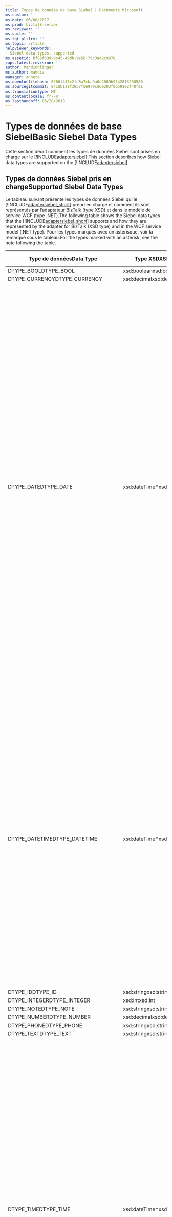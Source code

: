 ```yaml
---
title: Types de données de base Siebel | Documents Microsoft
ms.custom: ''
ms.date: 06/08/2017
ms.prod: biztalk-server
ms.reviewer: ''
ms.suite: ''
ms.tgt_pltfrm: ''
ms.topic: article
helpviewer_keywords:
- Siebel data types, supported
ms.assetid: bf86f639-6c45-49db-9e58-79c3ad2c9978
caps.latest.revision: ''
author: MandiOhlinger
ms.author: mandia
manager: anneta
ms.openlocfilehash: 0266f445c2fd8a7cba9a0e2089b9542813230580
ms.sourcegitcommit: 8418b1a8f38b7f56979cd6e203f0b591e2f40fe1
ms.translationtype: MT
ms.contentlocale: fr-FR
ms.lasthandoff: 03/28/2018
---
```

# <a name="basic-siebel-data-types"></a><span data-ttu-id="d39f8-102">Types de données de base Siebel</span><span class="sxs-lookup"><span data-stu-id="d39f8-102">Basic Siebel Data Types</span></span>
<span data-ttu-id="d39f8-103">Cette section décrit comment les types de données Siebel sont prises en charge sur le [!INCLUDE[adaptersiebel](../../includes/adaptersiebel-md.md)].</span><span class="sxs-lookup"><span data-stu-id="d39f8-103">This section describes how Siebel data types are supported on the [!INCLUDE[adaptersiebel](../../includes/adaptersiebel-md.md)].</span></span>  
  
## <a name="supported-siebel-data-types"></a><span data-ttu-id="d39f8-104">Types de données Siebel pris en charge</span><span class="sxs-lookup"><span data-stu-id="d39f8-104">Supported Siebel Data Types</span></span>  
 <span data-ttu-id="d39f8-105">Le tableau suivant présente les types de données Siebel qui le [!INCLUDE[adaptersiebel_short](../../includes/adaptersiebel-short-md.md)] prend en charge et comment ils sont représentés par l’adaptateur BizTalk (type XSD) et dans le modèle de service WCF (type .NET).</span><span class="sxs-lookup"><span data-stu-id="d39f8-105">The following table shows the Siebel data types that the [!INCLUDE[adaptersiebel_short](../../includes/adaptersiebel-short-md.md)] supports and how they are represented by the adapter for BizTalk (XSD type) and in the WCF service model (.NET type).</span></span> <span data-ttu-id="d39f8-106">Pour les types marqués avec un astérisque, voir la remarque sous le tableau.</span><span class="sxs-lookup"><span data-stu-id="d39f8-106">For the types marked with an asterisk, see the note following the table.</span></span>  
  
|<span data-ttu-id="d39f8-107">Type de données</span><span class="sxs-lookup"><span data-stu-id="d39f8-107">Data Type</span></span>|<span data-ttu-id="d39f8-108">Type XSD</span><span class="sxs-lookup"><span data-stu-id="d39f8-108">XSD type</span></span>|<span data-ttu-id="d39f8-109">Type .NET</span><span class="sxs-lookup"><span data-stu-id="d39f8-109">.NET type</span></span>|<span data-ttu-id="d39f8-110"> Description</span><span class="sxs-lookup"><span data-stu-id="d39f8-110">Description</span></span>|  
|---------------|--------------|---------------|-----------------|  
|<span data-ttu-id="d39f8-111">DTYPE_BOOL</span><span class="sxs-lookup"><span data-stu-id="d39f8-111">DTYPE_BOOL</span></span>|<span data-ttu-id="d39f8-112">xsd:boolean</span><span class="sxs-lookup"><span data-stu-id="d39f8-112">xsd:boolean</span></span>|<span data-ttu-id="d39f8-113">Booléen</span><span class="sxs-lookup"><span data-stu-id="d39f8-113">Boolean</span></span>|-|  
|<span data-ttu-id="d39f8-114">DTYPE_CURRENCY</span><span class="sxs-lookup"><span data-stu-id="d39f8-114">DTYPE_CURRENCY</span></span>|<span data-ttu-id="d39f8-115">xsd:decimal</span><span class="sxs-lookup"><span data-stu-id="d39f8-115">xsd:decimal</span></span>|<span data-ttu-id="d39f8-116">Décimal</span><span class="sxs-lookup"><span data-stu-id="d39f8-116">Decimal</span></span>|-|  
|<span data-ttu-id="d39f8-117">DTYPE_DATE</span><span class="sxs-lookup"><span data-stu-id="d39f8-117">DTYPE_DATE</span></span>|<span data-ttu-id="d39f8-118">xsd:dateTime\*</span><span class="sxs-lookup"><span data-stu-id="d39f8-118">xsd:dateTime\*</span></span>|<span data-ttu-id="d39f8-119">DateTime</span><span class="sxs-lookup"><span data-stu-id="d39f8-119">DateTime</span></span>|<span data-ttu-id="d39f8-120">La valeur ne doit pas être temps universel coordonné (UTC).</span><span class="sxs-lookup"><span data-stu-id="d39f8-120">The value must not be Coordinated Universal Time (UTC).</span></span><br /><br /> <span data-ttu-id="d39f8-121">-Pour XSD : DateTime, les valeurs sont attendues pour suivre ce modèle : « (\d\d\d\d-\d\d-\d\d)T(00:00:00) (.\*) ».</span><span class="sxs-lookup"><span data-stu-id="d39f8-121">-   For xsd:dateTime, values are expected to follow this pattern: "(\d\d\d\d-\d\d-\d\d)T(00:00:00)(.\*)".</span></span><br /><span data-ttu-id="d39f8-122">-Pour **DateTime** objets,**DateTime.Kind** doit être **DateTimeKind.Unspecified**.</span><span class="sxs-lookup"><span data-stu-id="d39f8-122">-   For **DateTime** objects,**DateTime.Kind** must be **DateTimeKind.Unspecified**.</span></span><br /><br /> <span data-ttu-id="d39f8-123">Le composant heure sera ignoré par l’adaptateur.</span><span class="sxs-lookup"><span data-stu-id="d39f8-123">The time component will be ignored by the adapter.</span></span><br /><br /> <span data-ttu-id="d39f8-124">Pour les messages sortants, l’adaptateur effectue une validation d’exécution pour vous assurer que la valeur spécifiée n’est pas UTC (z ou au décalage UTC).</span><span class="sxs-lookup"><span data-stu-id="d39f8-124">For outbound messages, the adapter performs a runtime validation to ensure that the value specified is not UTC (z or UTC offset).</span></span> <span data-ttu-id="d39f8-125">Si cette validation échoue, l’adaptateur lève une exception.</span><span class="sxs-lookup"><span data-stu-id="d39f8-125">If that validation fails, the adapter throws an exception.</span></span><br /><br /> <span data-ttu-id="d39f8-126">Lorsque ce type est exposé en tant que XSD : String (selon les règles expliqués ci-dessous) :</span><span class="sxs-lookup"><span data-stu-id="d39f8-126">When this type is exposed as xsd:string (based on rules explained below):</span></span><br /><br /> <span data-ttu-id="d39f8-127">-Le format est déterminé par la base de données sous-jacente.</span><span class="sxs-lookup"><span data-stu-id="d39f8-127">-   The format is determined by the underlying database.</span></span><br /><span data-ttu-id="d39f8-128">-Aucune exécution de validation de la valeur.</span><span class="sxs-lookup"><span data-stu-id="d39f8-128">-   No runtime validation is performed on the value.</span></span>|  
|<span data-ttu-id="d39f8-129">DTYPE_DATETIME</span><span class="sxs-lookup"><span data-stu-id="d39f8-129">DTYPE_DATETIME</span></span>|<span data-ttu-id="d39f8-130">xsd:dateTime\*</span><span class="sxs-lookup"><span data-stu-id="d39f8-130">xsd:dateTime\*</span></span>|<span data-ttu-id="d39f8-131">DateTime</span><span class="sxs-lookup"><span data-stu-id="d39f8-131">DateTime</span></span>|<span data-ttu-id="d39f8-132">La valeur peut contenir des composants de date et heure et ne doit pas être UTC.</span><span class="sxs-lookup"><span data-stu-id="d39f8-132">The value can contain both date and time components and must not be UTC.</span></span><br /><br /> <span data-ttu-id="d39f8-133">-Pour **DateTime** objets, **DateTime.Kind** doit être **DateTimeKind.Unspecified**.</span><span class="sxs-lookup"><span data-stu-id="d39f8-133">-   For **DateTime** objects, **DateTime.Kind** must be **DateTimeKind.Unspecified**.</span></span><br /><br /> <span data-ttu-id="d39f8-134">Pour les messages sortants, l’adaptateur effectue une validation de l’exécution pour vous assurer que ces conditions sont remplies ; Si la validation échoue, l’adaptateur lève une exception.</span><span class="sxs-lookup"><span data-stu-id="d39f8-134">For outbound messages, the adapter performs a run-time validation to ensure that these conditions are met; if the validation fails, the adapter throws an exception.</span></span><br /><br /> <span data-ttu-id="d39f8-135">Lorsque ce type est exposé en tant que XSD : String (selon les règles expliqués ci-dessous) :</span><span class="sxs-lookup"><span data-stu-id="d39f8-135">When this type is exposed as xsd:string (based on rules explained below):</span></span><br /><br /> <span data-ttu-id="d39f8-136">-Le format est déterminé par la base de données sous-jacente.</span><span class="sxs-lookup"><span data-stu-id="d39f8-136">-   The format is determined by the underlying database.</span></span><br /><span data-ttu-id="d39f8-137">-Aucune exécution de validation de la valeur.</span><span class="sxs-lookup"><span data-stu-id="d39f8-137">-   No run-time validation is performed on the value.</span></span>|  
|<span data-ttu-id="d39f8-138">DTYPE_ID</span><span class="sxs-lookup"><span data-stu-id="d39f8-138">DTYPE_ID</span></span>|<span data-ttu-id="d39f8-139">xsd:string</span><span class="sxs-lookup"><span data-stu-id="d39f8-139">xsd:string</span></span>|<span data-ttu-id="d39f8-140">Chaîne</span><span class="sxs-lookup"><span data-stu-id="d39f8-140">String</span></span>|-|  
|<span data-ttu-id="d39f8-141">DTYPE_INTEGER</span><span class="sxs-lookup"><span data-stu-id="d39f8-141">DTYPE_INTEGER</span></span>|<span data-ttu-id="d39f8-142">xsd:int</span><span class="sxs-lookup"><span data-stu-id="d39f8-142">xsd:int</span></span>|<span data-ttu-id="d39f8-143">Int32</span><span class="sxs-lookup"><span data-stu-id="d39f8-143">Int32</span></span>|-|  
|<span data-ttu-id="d39f8-144">DTYPE_NOTE</span><span class="sxs-lookup"><span data-stu-id="d39f8-144">DTYPE_NOTE</span></span>|<span data-ttu-id="d39f8-145">xsd:string</span><span class="sxs-lookup"><span data-stu-id="d39f8-145">xsd:string</span></span>|<span data-ttu-id="d39f8-146">Chaîne</span><span class="sxs-lookup"><span data-stu-id="d39f8-146">String</span></span>|-|  
|<span data-ttu-id="d39f8-147">DTYPE_NUMBER</span><span class="sxs-lookup"><span data-stu-id="d39f8-147">DTYPE_NUMBER</span></span>|<span data-ttu-id="d39f8-148">xsd:decimal</span><span class="sxs-lookup"><span data-stu-id="d39f8-148">xsd:decimal</span></span>|<span data-ttu-id="d39f8-149">Décimal</span><span class="sxs-lookup"><span data-stu-id="d39f8-149">Decimal</span></span>|-|  
|<span data-ttu-id="d39f8-150">DTYPE_PHONE</span><span class="sxs-lookup"><span data-stu-id="d39f8-150">DTYPE_PHONE</span></span>|<span data-ttu-id="d39f8-151">xsd:string</span><span class="sxs-lookup"><span data-stu-id="d39f8-151">xsd:string</span></span>|<span data-ttu-id="d39f8-152">Chaîne</span><span class="sxs-lookup"><span data-stu-id="d39f8-152">String</span></span>|-|  
|<span data-ttu-id="d39f8-153">DTYPE_TEXT</span><span class="sxs-lookup"><span data-stu-id="d39f8-153">DTYPE_TEXT</span></span>|<span data-ttu-id="d39f8-154">xsd:string</span><span class="sxs-lookup"><span data-stu-id="d39f8-154">xsd:string</span></span>|<span data-ttu-id="d39f8-155">Chaîne</span><span class="sxs-lookup"><span data-stu-id="d39f8-155">String</span></span>|-|  
|<span data-ttu-id="d39f8-156">DTYPE_TIME</span><span class="sxs-lookup"><span data-stu-id="d39f8-156">DTYPE_TIME</span></span>|<span data-ttu-id="d39f8-157">xsd:dateTime\*</span><span class="sxs-lookup"><span data-stu-id="d39f8-157">xsd:dateTime\*</span></span>|<span data-ttu-id="d39f8-158">DateTime</span><span class="sxs-lookup"><span data-stu-id="d39f8-158">DateTime</span></span>|<span data-ttu-id="d39f8-159">La valeur ne doit pas être UTC.</span><span class="sxs-lookup"><span data-stu-id="d39f8-159">The value must not be UTC.</span></span><br /><br /> <span data-ttu-id="d39f8-160">-Pour XSD : DateTime, les valeurs sont attendues pour suivre ce modèle : (1753-01-01)T(\d\d:\d\d:\d\d) (.\*) ».</span><span class="sxs-lookup"><span data-stu-id="d39f8-160">-   For xsd:dateTime, values are expected to follow this pattern: (1753-01-01)T(\d\d:\d\d:\d\d)(.\*)".</span></span><br /><span data-ttu-id="d39f8-161">-Pour **DateTime** objets**, DateTime.Kind** doit être **DateTimeKind.Unspecified**.</span><span class="sxs-lookup"><span data-stu-id="d39f8-161">-   For **DateTime** objects**, DateTime.Kind** must be **DateTimeKind.Unspecified**.</span></span><br /><br /> <span data-ttu-id="d39f8-162">Pour les messages sortants, l’adaptateur effectue une validation d’exécution pour vous assurer que la valeur spécifiée n’est pas UTC (z ou au décalage UTC).</span><span class="sxs-lookup"><span data-stu-id="d39f8-162">For outbound messages, the adapter performs a runtime validation to ensure that the value specified is not UTC (z or UTC offset).</span></span> <span data-ttu-id="d39f8-163">Si cette validation échoue, l’adaptateur lève une exception.</span><span class="sxs-lookup"><span data-stu-id="d39f8-163">If that validation fails, the adapter throws an exception.</span></span><br /><br /> <span data-ttu-id="d39f8-164">Lorsque ce type est exposé en tant que XSD : String (basé sur les règles expliqués ci-dessous) :</span><span class="sxs-lookup"><span data-stu-id="d39f8-164">When this type is exposed as xsd:string (based on the rules explained below):</span></span><br /><br /> <span data-ttu-id="d39f8-165">-Le format est déterminé par la base de données sous-jacente.</span><span class="sxs-lookup"><span data-stu-id="d39f8-165">-   The format is determined by the underlying database.</span></span><br /><span data-ttu-id="d39f8-166">-Aucune exécution de validation de la valeur.</span><span class="sxs-lookup"><span data-stu-id="d39f8-166">-   No run-time validation is performed on the value.</span></span>|  
|<span data-ttu-id="d39f8-167">DTYPE_UTCDATETIME</span><span class="sxs-lookup"><span data-stu-id="d39f8-167">DTYPE_UTCDATETIME</span></span>|<span data-ttu-id="d39f8-168">xsd:dateTime\*</span><span class="sxs-lookup"><span data-stu-id="d39f8-168">xsd:dateTime\*</span></span>|<span data-ttu-id="d39f8-169">DateTime</span><span class="sxs-lookup"><span data-stu-id="d39f8-169">DateTime</span></span>|<span data-ttu-id="d39f8-170">La valeur peut contenir des composants de date et heure et doit être l’heure UTC.</span><span class="sxs-lookup"><span data-stu-id="d39f8-170">The value can contain both date and time components and must be UTC.</span></span><br /><br /> <span data-ttu-id="d39f8-171">-Pour XSD : DateTime, la valeur doit être exprimée en heure UTC (la notation 'Z' ou au décalage UTC).</span><span class="sxs-lookup"><span data-stu-id="d39f8-171">-   For xsd:dateTime, the value must be expressed in UTC ('Z' notation or UTC offset).</span></span><br /><span data-ttu-id="d39f8-172">-Pour **DateTime** objets **DateTime.Kind** doit être **DateTimeKind.Utc**.</span><span class="sxs-lookup"><span data-stu-id="d39f8-172">-   For **DateTime** objects **DateTime.Kind** must be **DateTimeKind.Utc**.</span></span><br /><br /> <span data-ttu-id="d39f8-173">Pour les messages sortants, l’adaptateur effectue une validation de l’exécution pour vous assurer que ces conditions sont remplies ; Si la validation échoue, l’adaptateur lève une exception.</span><span class="sxs-lookup"><span data-stu-id="d39f8-173">For outbound messages, the adapter performs a run-time validation to ensure that these conditions are met; if the validation fails, the adapter throws an exception.</span></span><br /><br /> <span data-ttu-id="d39f8-174">Lorsque ce type est exposé en tant que XSD : String (selon les règles expliqués ci-dessous) :</span><span class="sxs-lookup"><span data-stu-id="d39f8-174">When this type is exposed as xsd:string (based on rules explained below):</span></span><br /><br /> <span data-ttu-id="d39f8-175">-Le format est déterminé par la base de données sous-jacente.</span><span class="sxs-lookup"><span data-stu-id="d39f8-175">-   The format is determined by the underlying database.</span></span><br /><span data-ttu-id="d39f8-176">-Aucune exécution de validation de la valeur.</span><span class="sxs-lookup"><span data-stu-id="d39f8-176">-   No run-time validation is performed on the value.</span></span>|  
  
 <span data-ttu-id="d39f8-177">Voici les types d’arguments de méthode Service métier :</span><span class="sxs-lookup"><span data-stu-id="d39f8-177">The following are the Business Service method argument types:</span></span>  
  
 <span data-ttu-id="d39f8-178">Date</span><span class="sxs-lookup"><span data-stu-id="d39f8-178">Date</span></span>  
 <span data-ttu-id="d39f8-179">Identique à DTYPE_DATE.</span><span class="sxs-lookup"><span data-stu-id="d39f8-179">The same as DTYPE_DATE.</span></span>  
  
 <span data-ttu-id="d39f8-180">Number</span><span class="sxs-lookup"><span data-stu-id="d39f8-180">Number</span></span>  
 <span data-ttu-id="d39f8-181">Identique à DTYPE_NUMBER.</span><span class="sxs-lookup"><span data-stu-id="d39f8-181">The same as DTYPE_NUMBER.</span></span>  
  
 <span data-ttu-id="d39f8-182">Chaîne</span><span class="sxs-lookup"><span data-stu-id="d39f8-182">String</span></span>  
 <span data-ttu-id="d39f8-183">Identique à DTYPE_TEXT.</span><span class="sxs-lookup"><span data-stu-id="d39f8-183">The same as DTYPE_TEXT.</span></span>  
  
 <span data-ttu-id="d39f8-184">Hiérarchie</span><span class="sxs-lookup"><span data-stu-id="d39f8-184">Hierarchy</span></span>  
 <span data-ttu-id="d39f8-185">Correspond à XSD de type xsd : String et pour le type .net String.</span><span class="sxs-lookup"><span data-stu-id="d39f8-185">Corresponds to XSD type xsd:string, and to .Net type String.</span></span>  <span data-ttu-id="d39f8-186">Dans les messages XML, il doit être placé dans un nœud CDATA.</span><span class="sxs-lookup"><span data-stu-id="d39f8-186">In XML messages, this has to be placed in a CDATA node.</span></span>  
  
 <span data-ttu-id="d39f8-187">Objet d’intégration</span><span class="sxs-lookup"><span data-stu-id="d39f8-187">Integration Object</span></span>  
 <span data-ttu-id="d39f8-188">La même que la hiérarchie.</span><span class="sxs-lookup"><span data-stu-id="d39f8-188">The same as Hierarchy.</span></span>  
  
 <span data-ttu-id="d39f8-189">\* L’adaptateur détermine s’il faut utiliser xsd : DateTime ou XSD : String pour représenter des champs DTYPE_DATE, DTYPE_DATETIME, DTYPE_TIME et DTYPE_UTCDATETIME dans des composants d’entreprise de la manière suivante.</span><span class="sxs-lookup"><span data-stu-id="d39f8-189">\*The adapter determines whether to use xsd:dateTime or xsd:string to represent DTYPE_DATE, DTYPE_DATETIME, DTYPE_TIME, and DTYPE_UTCDATETIME fields in business components in the following manner.</span></span>  
  
1.  <span data-ttu-id="d39f8-190">Si le champ de composant d’entreprise possède l’un des types de données précédent, l’adaptateur sera l’exposer en tant que le XSD : DateTime type (dans .net correspond au type DateTime).</span><span class="sxs-lookup"><span data-stu-id="d39f8-190">If the business component field has one of the preceding data types, the adapter will expose it as the xsd:dateTime type (in .Net this maps to the DateTime type).</span></span>  
  
2.  <span data-ttu-id="d39f8-191">Si le champ du composant a aucun type de données, l’adaptateur de l’exposer en tant que XSD : String (dans .net que correspond au type de chaîne).</span><span class="sxs-lookup"><span data-stu-id="d39f8-191">If the business component field has no data type, the adapter will expose it as xsd:string (in .Net this maps to the String type).</span></span>  
  
## <a name="supported-facets-for-the-xml-schema-types"></a><span data-ttu-id="d39f8-192">Facettes prises en charge pour les Types de schémas XML</span><span class="sxs-lookup"><span data-stu-id="d39f8-192">Supported Facets for the XML Schema Types</span></span>  
 <span data-ttu-id="d39f8-193">Le [!INCLUDE[adaptersiebel_short](../../includes/adaptersiebel-short-md.md)] prend en charge des facettes suivantes pour les types de schémas XML.</span><span class="sxs-lookup"><span data-stu-id="d39f8-193">The [!INCLUDE[adaptersiebel_short](../../includes/adaptersiebel-short-md.md)] supports the following facets for the XML schema types.</span></span>  
  
|<span data-ttu-id="d39f8-194">Type de Siebel</span><span class="sxs-lookup"><span data-stu-id="d39f8-194">Siebel Type</span></span>|<span data-ttu-id="d39f8-195">Facette</span><span class="sxs-lookup"><span data-stu-id="d39f8-195">Facet</span></span>|  
|-----------------|-----------|  
|<span data-ttu-id="d39f8-196">DTYPE_BOOL</span><span class="sxs-lookup"><span data-stu-id="d39f8-196">DTYPE_BOOL</span></span>|<span data-ttu-id="d39f8-197">Aucun</span><span class="sxs-lookup"><span data-stu-id="d39f8-197">None</span></span>|  
|<span data-ttu-id="d39f8-198">DTYPE_CURRENCY</span><span class="sxs-lookup"><span data-stu-id="d39f8-198">DTYPE_CURRENCY</span></span>|<span data-ttu-id="d39f8-199">Précision (22), mise à l’échelle</span><span class="sxs-lookup"><span data-stu-id="d39f8-199">Precision (22), Scale</span></span>|  
|<span data-ttu-id="d39f8-200">DTYPE_DATE</span><span class="sxs-lookup"><span data-stu-id="d39f8-200">DTYPE_DATE</span></span>|<span data-ttu-id="d39f8-201">(\d\d\d\d-\d\d-\d\d)T(00:00:00)(.\*)</span><span class="sxs-lookup"><span data-stu-id="d39f8-201">(\d\d\d\d-\d\d-\d\d)T(00:00:00)(.\*)</span></span>|  
|<span data-ttu-id="d39f8-202">DTYPE_DATETIME</span><span class="sxs-lookup"><span data-stu-id="d39f8-202">DTYPE_DATETIME</span></span>|<span data-ttu-id="d39f8-203">Aucun</span><span class="sxs-lookup"><span data-stu-id="d39f8-203">None</span></span>|  
|<span data-ttu-id="d39f8-204">DTYPE_ID</span><span class="sxs-lookup"><span data-stu-id="d39f8-204">DTYPE_ID</span></span>|<span data-ttu-id="d39f8-205">MaxLength (15)</span><span class="sxs-lookup"><span data-stu-id="d39f8-205">MaxLength (15)</span></span>|  
|<span data-ttu-id="d39f8-206">DTYPE_INTEGER</span><span class="sxs-lookup"><span data-stu-id="d39f8-206">DTYPE_INTEGER</span></span>|<span data-ttu-id="d39f8-207">Précision (22)</span><span class="sxs-lookup"><span data-stu-id="d39f8-207">Precision (22)</span></span>|  
|<span data-ttu-id="d39f8-208">DTYPE_NOTE</span><span class="sxs-lookup"><span data-stu-id="d39f8-208">DTYPE_NOTE</span></span>|<span data-ttu-id="d39f8-209">MaxLength (16384)</span><span class="sxs-lookup"><span data-stu-id="d39f8-209">MaxLength (16384)</span></span>|  
|<span data-ttu-id="d39f8-210">DTYPE_NUMBER</span><span class="sxs-lookup"><span data-stu-id="d39f8-210">DTYPE_NUMBER</span></span>|<span data-ttu-id="d39f8-211">Précision (22), mise à l’échelle</span><span class="sxs-lookup"><span data-stu-id="d39f8-211">Precision (22), Scale</span></span>|  
|<span data-ttu-id="d39f8-212">DTYPE_PHONE</span><span class="sxs-lookup"><span data-stu-id="d39f8-212">DTYPE_PHONE</span></span>|<span data-ttu-id="d39f8-213">MaxLength (40)</span><span class="sxs-lookup"><span data-stu-id="d39f8-213">MaxLength (40)</span></span>|  
|<span data-ttu-id="d39f8-214">DTYPE_TEXT</span><span class="sxs-lookup"><span data-stu-id="d39f8-214">DTYPE_TEXT</span></span>|<span data-ttu-id="d39f8-215">MaxLength (2048)</span><span class="sxs-lookup"><span data-stu-id="d39f8-215">MaxLength (2048)</span></span>|  
|<span data-ttu-id="d39f8-216">DTYPE_TIME</span><span class="sxs-lookup"><span data-stu-id="d39f8-216">DTYPE_TIME</span></span>|<span data-ttu-id="d39f8-217">(1753-01-01)T(\d\d:\d\d:\d\d)(.\*)</span><span class="sxs-lookup"><span data-stu-id="d39f8-217">(1753-01-01)T(\d\d:\d\d:\d\d)(.\*)</span></span>|  
|<span data-ttu-id="d39f8-218">DTYPE_UTCDATETIME</span><span class="sxs-lookup"><span data-stu-id="d39f8-218">DTYPE_UTCDATETIME</span></span>|<span data-ttu-id="d39f8-219">Aucun</span><span class="sxs-lookup"><span data-stu-id="d39f8-219">None</span></span>|  
  
 <span data-ttu-id="d39f8-220">Les éléments suivants sont des règles qui déterminent quand et comment les facettes et leurs valeurs, sont publiés :</span><span class="sxs-lookup"><span data-stu-id="d39f8-220">The following are some rules that govern how and when the facets, and their values, are published:</span></span>  
  
 <span data-ttu-id="d39f8-221">Si l’attribut de longueur du champ est défini sur une valeur supérieure à zéro et inférieur ou égal à la valeur maximale (spécifiée entre parenthèses dans le tableau précédent) :</span><span class="sxs-lookup"><span data-stu-id="d39f8-221">If the Length attribute of the field is set to a value greater than zero and less than or equal to the maximum value (specified in parentheses in the preceding table):</span></span>  
  
-   <span data-ttu-id="d39f8-222">La facette de précision est publiée comme suit :</span><span class="sxs-lookup"><span data-stu-id="d39f8-222">The Precision facet is published as follows:</span></span>  
  
    -   <span data-ttu-id="d39f8-223">Si l’attribut de précision est définie pour le champ, la même valeur est publiée en tant que facettes de précision.</span><span class="sxs-lookup"><span data-stu-id="d39f8-223">If the Precision attribute is set for the field, the same value is published as Precision facet.</span></span>  
  
    -   <span data-ttu-id="d39f8-224">Si l’attribut de précision n’est pas définie pour le champ, la valeur de longueur est publiée en tant que la facette de précision.</span><span class="sxs-lookup"><span data-stu-id="d39f8-224">If the Precision attribute is not set for the field, the Length value is published as the Precision facet.</span></span>  
  
-   <span data-ttu-id="d39f8-225">La facette de la mise à l’échelle est publiée uniquement si les deux :</span><span class="sxs-lookup"><span data-stu-id="d39f8-225">The Scale facet is published only if both:</span></span>  
  
    -   <span data-ttu-id="d39f8-226">L’attribut de la précision a été publié.</span><span class="sxs-lookup"><span data-stu-id="d39f8-226">The Precision attribute has been published</span></span>  
  
    -   <span data-ttu-id="d39f8-227">L’attribut de l’échelle est définie pour le champ à une valeur supérieure à zéro et inférieure à la valeur publiée dans le cadre de la facette de précision</span><span class="sxs-lookup"><span data-stu-id="d39f8-227">The Scale attribute is set for the field to a value greater than zero and less than the value published as part of the Precision facet</span></span>  
  
-   <span data-ttu-id="d39f8-228">La facette MaxLength est la valeur spécifiée pour l’attribut de longueur.</span><span class="sxs-lookup"><span data-stu-id="d39f8-228">The MaxLength facet is the value specified for the Length attribute.</span></span> <span data-ttu-id="d39f8-229">Cela est récupéré à partir du référentiel de définition de champ.</span><span class="sxs-lookup"><span data-stu-id="d39f8-229">This is picked up from the field definition repository.</span></span> <span data-ttu-id="d39f8-230">Au cas où la longueur n’est pas spécifiée dans le référentiel de définition de champ, la valeur spécifiée dans les parenthèses dans le tableau précédent est publiée.</span><span class="sxs-lookup"><span data-stu-id="d39f8-230">In case the length is not specified in the field definition repository, the value specified in parentheses in the preceding table gets published.</span></span>  
  
### <a name="special-cases-related-to-siebel-data-types"></a><span data-ttu-id="d39f8-231">Cas particuliers liés aux Types de données Siebel</span><span class="sxs-lookup"><span data-stu-id="d39f8-231">Special Cases Related to Siebel Data Types</span></span>  
 <span data-ttu-id="d39f8-232">Les règles suivantes affectent les facettes de champ de composant business en fonction du contexte de l’opération dans lequel ils sont utilisés.</span><span class="sxs-lookup"><span data-stu-id="d39f8-232">The following rules affect the business component field facets based on the context of the operation in which they are used.</span></span> <span data-ttu-id="d39f8-233">Ces règles sont appliquent aux opérations INSERT et UPDATE.</span><span class="sxs-lookup"><span data-stu-id="d39f8-233">These rules are applicable for INSERT and UPDATE operations only.</span></span> <span data-ttu-id="d39f8-234">Pour les opérations de requête, tous les champs de composant d’entreprise sont exposées à l’utilisateur.</span><span class="sxs-lookup"><span data-stu-id="d39f8-234">For QUERY operations, all business component fields are exposed to the user.</span></span>  
  
 <span data-ttu-id="d39f8-235">**Champ de composant d’entreprise est marquée comme requise dans Siebel**</span><span class="sxs-lookup"><span data-stu-id="d39f8-235">**Business component field marked as REQUIRED in Siebel**</span></span>  
  
 <span data-ttu-id="d39f8-236">Même si un champ de composant d’entreprise est marqué comme requis dans le système Siebel mais les valeurs par défaut avant ou après par défaut sont définies pour le champ, [!INCLUDE[adaptersiebel_short](../../includes/adaptersiebel-short-md.md)] marque le champ comme facultatif.</span><span class="sxs-lookup"><span data-stu-id="d39f8-236">Even if a business component field is marked as REQUIRED in the Siebel system but the pre-default or post-default values are set for the field, [!INCLUDE[adaptersiebel_short](../../includes/adaptersiebel-short-md.md)] marks the field as OPTIONAL.</span></span> <span data-ttu-id="d39f8-237">Par conséquent, si un utilisateur fournit une valeur à insérer ou mettre à jour, l’adaptateur traite cette valeur.</span><span class="sxs-lookup"><span data-stu-id="d39f8-237">Hence if a user provides a value to be inserted or updated, the adapter processes that value.</span></span> <span data-ttu-id="d39f8-238">Si aucune valeur n’est fournie, Siebel utilise les valeurs de pre-default/post-default.</span><span class="sxs-lookup"><span data-stu-id="d39f8-238">If no value is provided, Siebel uses the pre-default/post-default values.</span></span>  
  
 <span data-ttu-id="d39f8-239">**Champ de composant d’entreprise ne pas marqué comme étant en lecture seule dans Siebel**</span><span class="sxs-lookup"><span data-stu-id="d39f8-239">**Business component field NOT marked as READ ONLY in Siebel**</span></span>  
  
 <span data-ttu-id="d39f8-240">Si un champ de composant d’entreprise n’est pas marqué comme READ ONLY, le [!INCLUDE[adaptersiebel_short](../../includes/adaptersiebel-short-md.md)] il expose sous la forme d’un champ accessible en écriture.</span><span class="sxs-lookup"><span data-stu-id="d39f8-240">If a business component field is NOT marked as READ ONLY, the [!INCLUDE[adaptersiebel_short](../../includes/adaptersiebel-short-md.md)] exposes it as a writable field.</span></span> <span data-ttu-id="d39f8-241">Toutefois, il existe deux exceptions à cette règle.</span><span class="sxs-lookup"><span data-stu-id="d39f8-241">However, there are a couple of exceptions to this rule.</span></span> <span data-ttu-id="d39f8-242">Il s'agit des paramètres suivants :</span><span class="sxs-lookup"><span data-stu-id="d39f8-242">These are:</span></span>  
  
-   <span data-ttu-id="d39f8-243">Si le champ de composant d’entreprise est un **calculé** champ Siebel, elle n’apparaît pas dans les opérations d’insertion ou de mise à jour car Siebel se charge automatiquement de **calculé** champs.</span><span class="sxs-lookup"><span data-stu-id="d39f8-243">If the business component field is a **Calculated** field in Siebel, it will not appear in the Insert or Update operations because Siebel will automatically take care of **Calculated** fields.</span></span>  
  
-   <span data-ttu-id="d39f8-244">Si le champ du composant est obtenu via une jointure explicite (table de jointure sur une autre table), il est généralement en lecture seule.</span><span class="sxs-lookup"><span data-stu-id="d39f8-244">If the business component field is obtained through an explicit join (table join on another table), it is generally read only.</span></span> <span data-ttu-id="d39f8-245">Toutefois Siebel permet aux données à écrire dans ce champ s’il s’agit d’un champ de liste de choix.</span><span class="sxs-lookup"><span data-stu-id="d39f8-245">However Siebel allows data to be written to this field if it is a picklist field.</span></span> <span data-ttu-id="d39f8-246">Par conséquent, si le champ du composant provient d’une jointure explicite et le champ n’est pas un champ de liste de choix, puis il apparaîtra pas dans les opérations Insert ou Update, car les clients de l’adaptateur ne peut pas écrire de données dans ces champs.</span><span class="sxs-lookup"><span data-stu-id="d39f8-246">Hence, if the business component field is from an explicit join and the field is NOT a picklist field, then it will NOT appear in the Insert or Update operations because adapter clients cannot write data into such fields.</span></span>  
  
 <span data-ttu-id="d39f8-247">**Type de données d’un champ non spécifié dans le composant de gestion**</span><span class="sxs-lookup"><span data-stu-id="d39f8-247">**Data type of a field not specified in the Business Component**</span></span>  
  
 <span data-ttu-id="d39f8-248">Si le type de données d’un champ n’est pas spécifié dans le composant d’entreprise, le [!INCLUDE[adaptersiebel_short](../../includes/adaptersiebel-short-md.md)] expose les métadonnées de champ à l’aide de l’heuristique suivante.</span><span class="sxs-lookup"><span data-stu-id="d39f8-248">If the data type of a field is not specified in the Business Component, the [!INCLUDE[adaptersiebel_short](../../includes/adaptersiebel-short-md.md)] exposes the field metadata using the following heuristics.</span></span>  
  
-   <span data-ttu-id="d39f8-249">Si le champ est un champ spécial (liste de choix ou jointure), la [!INCLUDE[adaptersiebel_short](../../includes/adaptersiebel-short-md.md)] recherche le champ mappé dans le composant d’entreprise de destination.</span><span class="sxs-lookup"><span data-stu-id="d39f8-249">If the field is a special field (i.e. picklist or join), the [!INCLUDE[adaptersiebel_short](../../includes/adaptersiebel-short-md.md)] will look up the mapped field in the destination Business Component.</span></span> <span data-ttu-id="d39f8-250">Si ce champ a un type lui est associé le [!INCLUDE[adaptersiebel_short](../../includes/adaptersiebel-short-md.md)] va exposer comme le type du champ.</span><span class="sxs-lookup"><span data-stu-id="d39f8-250">If that field has a type associated with it, the [!INCLUDE[adaptersiebel_short](../../includes/adaptersiebel-short-md.md)] will expose that as the type of the field.</span></span> <span data-ttu-id="d39f8-251">Toutefois, si ce type est DTYPE_DATE, DTYPE_TIME, DTYPE_DATETIME ou DTYPE_UTCDATETIME, le [!INCLUDE[adaptersiebel_short](../../includes/adaptersiebel-short-md.md)] expose le champ en tant que le type xsd : String.</span><span class="sxs-lookup"><span data-stu-id="d39f8-251">However, if that type is DTYPE_DATE, DTYPE_TIME, DTYPE_DATETIME, or DTYPE_UTCDATETIME, the [!INCLUDE[adaptersiebel_short](../../includes/adaptersiebel-short-md.md)] will expose the field as the xsd:string type.</span></span> <span data-ttu-id="d39f8-252">Si le champ mappé n’a pas un type associé, le [!INCLUDE[adaptersiebel_short](../../includes/adaptersiebel-short-md.md)] expose le champ d’origine en tant que le type xsd : String.</span><span class="sxs-lookup"><span data-stu-id="d39f8-252">If the mapped field doesn’t have an associated type, the [!INCLUDE[adaptersiebel_short](../../includes/adaptersiebel-short-md.md)] will expose the original field as the xsd:string type.</span></span>  
  
-   <span data-ttu-id="d39f8-253">Si le champ n’est pas une liste de choix ou d’un champ de jointure, le [!INCLUDE[adaptersiebel_short](../../includes/adaptersiebel-short-md.md)] exposera comme type xsd : String.</span><span class="sxs-lookup"><span data-stu-id="d39f8-253">If the field is not a picklist or join field, the [!INCLUDE[adaptersiebel_short](../../includes/adaptersiebel-short-md.md)] will expose it as the xsd:string type.</span></span>  
  
 <span data-ttu-id="d39f8-254">**Type de données, longueur de champ ou la précision d’un composant d’entreprise parent n’est pas disponible**</span><span class="sxs-lookup"><span data-stu-id="d39f8-254">**Data type, field length, or precision of a parent business component is not available**</span></span>  
  
 <span data-ttu-id="d39f8-255">Si les type de données, longueur, ou champ précision d’un composant d’entreprise parent (un composant métier qui a un composant d’entreprise enfant basé sur les listes de choix ou MVLs), le [!INCLUDE[adaptersiebel_short](../../includes/adaptersiebel-short-md.md)] Obtient les informations sur le type de données, longueur, précision et l’échelle à partir de la composant de liste de choix d’entreprise ou le composant de gestion MVL.</span><span class="sxs-lookup"><span data-stu-id="d39f8-255">If the data type, length, or field precision of a parent business component (a business component that has a child business component based on picklists or MVLs), the [!INCLUDE[adaptersiebel_short](../../includes/adaptersiebel-short-md.md)] obtains the information about the data type, length, precision, and scale from the picklist business component or the MVL business component.</span></span>  
  
## <a name="see-also"></a><span data-ttu-id="d39f8-256">Voir aussi</span><span class="sxs-lookup"><span data-stu-id="d39f8-256">See Also</span></span>  
 [<span data-ttu-id="d39f8-257">Messages et des schémas de Message pour l’adaptateur BizTalk pour Siebel eBusiness Applications</span><span class="sxs-lookup"><span data-stu-id="d39f8-257">Messages and Message Schemas for BizTalk Adapter for Siebel eBusiness Applications</span></span>](../../adapters-and-accelerators/adapter-siebel/messages-and-message-schemas-for-siebel-adapter-in-biztalk.md)